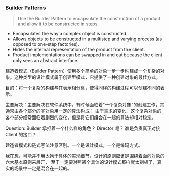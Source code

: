 
### Builder Patterns

> Use the Builder Pattern to encapsulate the construction of a product and allow it to be constructed in steps.

- Encapsulates the way a complex object is constructed.
- Allows objects to be constructed in a multistep and varying process (as opposed to one-step factories).
- Hides the internal representation of the product from the client.
- Product implementations can be swapped in and out because the client only sees an abstract interface.

建造者模式（Builder Pattern）使用多个简单的对象一步一步构建成一个复杂的对象。这种类型的设计模式属于创建型模式，它提供了一种创建对象的最佳方式。

目的：将一个复杂的构建与其表示相分离，使得同样的构建过程可以创建不同的表示。

主要解决：主要解决在软件系统中，有时候面临着"一个复杂对象"的创建工作，其通常由各个部分的子对象用一定的算法构成；
由于需求的变化，这个复杂对象的各个部分经常面临着剧烈的变化，但是将它们组合在一起的算法却相对稳定。

Question:
Builder 承担着一个什么样的角色？
Director 呢？
谁是负责真正对接 Client 的接口？

建造者模式和链式写法注意区别。一个是设计模式，一个是编码方式。


我在想，可能并不用太拘于具体的实现细节，设计的原则应该是围绕着面向对象的六大基本原则来展开，
至于一定要对照某个具体的设计模式那样就太刻板了，真实的场景中一定是混合在一起的。
